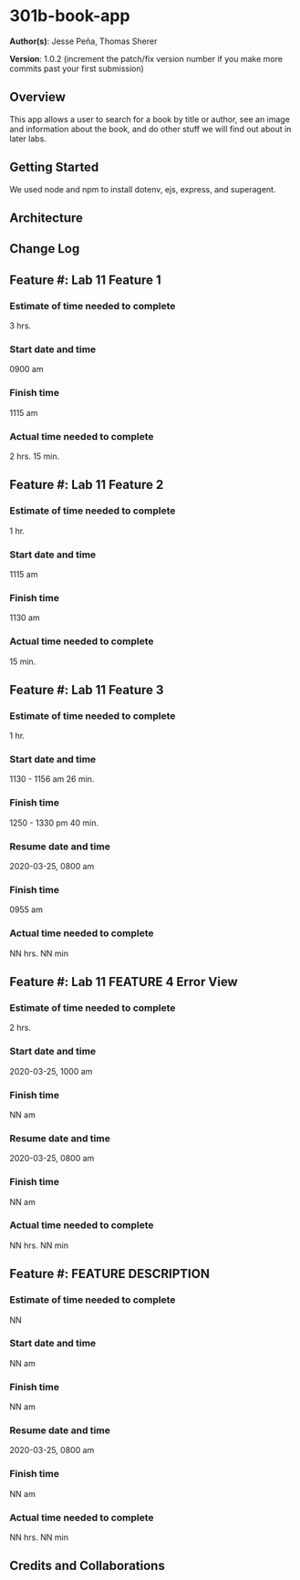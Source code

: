 # 301b-book-app

**Author(s)**: Jesse Peña, Thomas Sherer

**Version**: 1.0.2 (increment the patch/fix version number if you make more commits past your first submission)

## Overview
This app allows a user to search for a book by title or author, see an image and information about the book, and do other stuff we will find out about in later labs.

## Getting Started
We used node and npm to install dotenv, ejs, express, and superagent.

## Architecture
<!-- Provide a detailed description of the application design. What technologies (languages, libraries, etc) you're using, and any other relevant design information. -->

## Change Log
<!-- Use this area to document the iterative changes made to your application as each feature is successfully implemented. Use time stamps. Here's an examples:

01-01-2001 4:59pm - Application now has a fully-functional express server, with a GET route for the location resource.
-->

## Feature #: Lab 11 Feature 1
### Estimate of time needed to complete
3 hrs.
### Start date and time
0900 am
### Finish time
1115 am
### Actual time needed to complete
2 hrs. 15 min.


## Feature #: Lab 11 Feature 2
### Estimate of time needed to complete
1 hr.
### Start date and time
1115 am
### Finish time
1130 am
### Actual time needed to complete
15 min.


## Feature #: Lab 11 Feature 3
### Estimate of time needed to complete
1 hr.
### Start date and time
1130 - 1156 am   26 min.
### Finish time
1250 - 1330 pm   40 min.
### Resume date and time
2020-03-25, 0800 am
### Finish time
0955 am
### Actual time needed to complete
NN hrs. NN min


## Feature #: Lab 11 FEATURE 4 Error View
### Estimate of time needed to complete
2 hrs.
### Start date and time
2020-03-25, 1000 am
### Finish time
NN am
### Resume date and time
2020-03-25, 0800 am
### Finish time
NN am
### Actual time needed to complete
NN hrs. NN min


## Feature #: FEATURE DESCRIPTION
### Estimate of time needed to complete
NN
### Start date and time
NN am
### Finish time
NN am
### Resume date and time
2020-03-25, 0800 am
### Finish time
NN am
### Actual time needed to complete
NN hrs. NN min


## Credits and Collaborations
<!-- Give credit (and a link) to other people or resources that helped you build this application. -->
